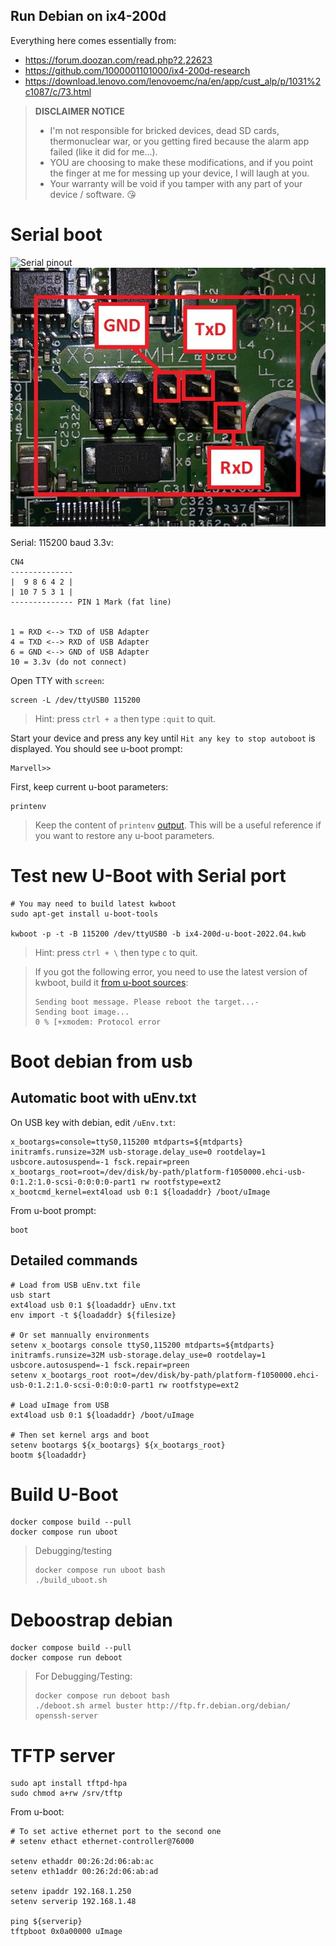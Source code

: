 Run Debian on ix4-200d
----------------------

Everything here comes essentially from:

  - https://forum.doozan.com/read.php?2,22623
  - https://github.com/1000001101000/ix4-200d-research
  - https://download.lenovo.com/lenovoemc/na/en/app/cust_alp/p/1031%2c1087/c/73.html

> **DISCLAIMER NOTICE**
> * I'm not responsible for bricked devices, dead SD cards, thermonuclear war, or you getting fired because the alarm app failed (like it did for me...).
> * YOU are choosing to make these modifications, and if you point the finger at me for messing up your device, I will laugh at you.
> * Your warranty will be void if you tamper with any part of your device / software.
> 😘


# Serial boot

![Serial pinout](serial.jpg)
![Zoomed serial pinout](zoom-serial.jpg)

Serial: 115200 baud 3.3v:

    CN4
    --------------
    |  9 8 6 4 2 |
    | 10 7 5 3 1 |
    -------------- PIN 1 Mark (fat line)


    1 = RXD <--> TXD of USB Adapter
    4 = TXD <--> RXD of USB Adapter
    6 = GND <--> GND of USB Adapter
    10 = 3.3v (do not connect)

Open TTY with `screen`:

    screen -L /dev/ttyUSB0 115200

> Hint: press `ctrl + a` then type `:quit` to quit.

Start your device and press any key until `Hit any key to stop autoboot` is displayed. You should see u-boot prompt:

    Marvell>>

First, keep current u-boot parameters:

    printenv

> Keep the content of `printenv` [output](stock-firmware/uboot-printenv.txt). This will be a useful reference if you want to restore any u-boot parameters.

# Test new U-Boot with Serial port

    # You may need to build latest kwboot
    sudo apt-get install u-boot-tools

    kwboot -p -t -B 115200 /dev/ttyUSB0 -b ix4-200d-u-boot-2022.04.kwb

> Hint: press `ctrl + \` then type `c` to quit.

> If you got the following error, you need to use the latest version of kwboot, build it [from u-boot sources](u-boot/README.md):
>
>     Sending boot message. Please reboot the target...-
>     Sending boot image...
>     0 % [+xmodem: Protocol error

# Boot debian from usb

## Automatic boot with uEnv.txt

On USB key with debian, edit `/uEnv.txt`:

    x_bootargs=console=ttyS0,115200 mtdparts=${mtdparts} initramfs.runsize=32M usb-storage.delay_use=0 rootdelay=1 usbcore.autosuspend=-1 fsck.repair=preen
    x_bootargs_root=root=/dev/disk/by-path/platform-f1050000.ehci-usb-0:1.2:1.0-scsi-0:0:0:0-part1 rw rootfstype=ext2
    x_bootcmd_kernel=ext4load usb 0:1 ${loadaddr} /boot/uImage

From u-boot prompt:

    boot

## Detailed commands

    # Load from USB uEnv.txt file
    usb start
    ext4load usb 0:1 ${loadaddr} uEnv.txt
    env import -t ${loadaddr} ${filesize}

    # Or set mannually environments
    setenv x_bootargs console ttyS0,115200 mtdparts=${mtdparts} initramfs.runsize=32M usb-storage.delay_use=0 rootdelay=1 usbcore.autosuspend=-1 fsck.repair=preen
    setenv x_bootargs_root root=/dev/disk/by-path/platform-f1050000.ehci-usb-0:1.2:1.0-scsi-0:0:0:0-part1 rw rootfstype=ext2

    # Load uImage from USB
    ext4load usb 0:1 ${loadaddr} /boot/uImage

    # Then set kernel args and boot
    setenv bootargs ${x_bootargs} ${x_bootargs_root}
    bootm ${loadaddr}

# Build U-Boot

    docker compose build --pull
    docker compose run uboot

> Debugging/testing
>
>     docker compose run uboot bash
>     ./build_uboot.sh

# Deboostrap debian

    docker compose build --pull
    docker compose run deboot

> For Debugging/Testing:
>
>     docker compose run deboot bash
>     ./deboot.sh armel buster http://ftp.fr.debian.org/debian/ openssh-server

# TFTP server

    sudo apt install tftpd-hpa
    sudo chmod a+rw /srv/tftp

From u-boot:

    # To set active ethernet port to the second one
    # setenv ethact ethernet-controller@76000

    setenv ethaddr 00:26:2d:06:ab:ac
    setenv eth1addr 00:26:2d:06:ab:ad

    setenv ipaddr 192.168.1.250
    setenv serverip 192.168.1.48

    ping ${serverip}
    tftpboot 0x0a00000 uImage
